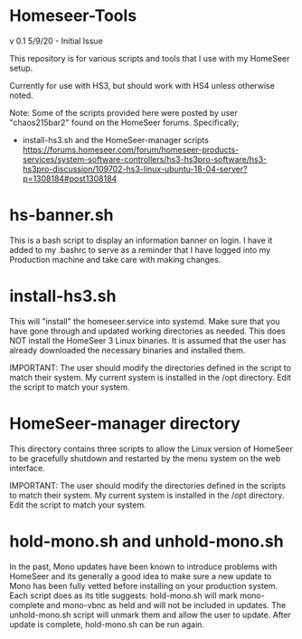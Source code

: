 # Homeseer-Tools
v 0.1 5/9/20 - Initial Issue

This repository is for various scripts and tools that I use with my HomeSeer setup.

Currently for use with HS3, but should work with HS4 unless otherwise noted.

Note: Some of the scripts provided here were posted by user "chaos215bar2" found on the HomeSeer forums.  Specifically;
- install-hs3.sh and the HomeSeer-manager scripts
https://forums.homeseer.com/forum/homeseer-products-services/system-software-controllers/hs3-hs3pro-software/hs3-hs3pro-discussion/109702-hs3-linux-ubuntu-18-04-server?p=1308184#post1308184

# hs-banner.sh
This is a bash script to display an information banner on login. I have it added to my .bashrc to serve as a reminder that I have logged into my Production machine and take care with making changes.

# install-hs3.sh
This will "install" the homeseer.service into systemd.  Make sure that you have gone through and updated working directories as needed.  This does NOT install the HomeSeer 3 Linux binaries.  It is assumed that the user has already downloaded the necessary binaries and installed them.

IMPORTANT: The user should modify the directories defined in the script to match their system.  My current system is installed in the /opt directory.  Edit the script to match your system.

# HomeSeer-manager directory
This directory contains three scripts to allow the Linux version of HomeSeer to be gracefully shutdown and restarted by the menu system on the web interface.

IMPORTANT: The user should modify the directories defined in the scripts to match their system.  My current system is installed in the /opt directory.  Edit the script to match your system.

# hold-mono.sh and unhold-mono.sh
In the past, Mono updates have been known to introduce problems with HomeSeer and its generally a good idea to make sure a new update to Mono has been fully vetted before installing on your production system.  Each script does as its title suggests: hold-mono.sh will mark mono-complete and mono-vbnc as held and will not be included in updates.  The unhold-mono.sh script will unmark them and allow the user to update.  After update is complete, hold-mono.sh can be run again.
